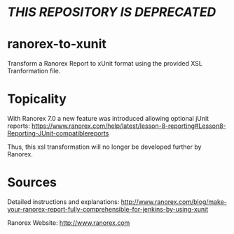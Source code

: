 # _THIS REPOSITORY IS DEPRECATED_

ranorex-to-xunit
================

Transform a Ranorex Report to xUnit format using the provided XSL Tranformation file.

Topicality
================

With Ranorex 7.0 a new feature was introduced allowing optional jUnit reports:
https://www.ranorex.com/help/latest/lesson-8-reporting#Lesson8-Reporting-JUnit-compatiblereports

Thus, this xsl transformation will no longer be developed further by Ranorex. 

Sources
=======

Detailed instructions and explanations: http://www.ranorex.com/blog/make-your-ranorex-report-fully-comprehensible-for-jenkins-by-using-xunit

Ranorex Website: http://www.ranorex.com
